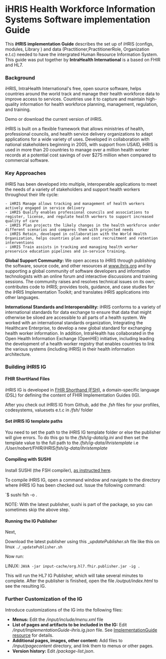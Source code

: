# iHRIS Health Workforce Information Systems Software implementation Guide

This **iHRIS implementation Guide** describes the set up of iHRIS (configs, modules, Library ) and data (Practitioner,PractitionerRole, Organization e.t.c) needed to have the intergrated Human Resource Information System. This guide was put together by **IntraHealth International** is a based on FHIR and HL7.

### Background

iHRIS, IntraHealth International's free, open source software, helps countries around the world track and manage their health workforce data to improve access to services. Countries use it to capture and maintain high-quality information for health workforce planning, management, regulation, and training.

Demo or download the current version of iHRIS.

iHRIS is built on a flexible framework that allows ministries of health, professional councils, and health service delivery organizations to adapt applications for a wide variety of uses. Developed in collaboration with national stakeholders beginning in 2005, with support from USAID, iHRIS is used in more than 20 countries to manage over a million health worker records at a potential cost savings of over $275 million when compared to commercial software.

### Key Approaches

iHRIS has been developed into multiple, interoperable applications to meet the needs of a variety of stakeholders and support health workers throughout their life cycle:

    - iHRIS Manage allows tracking and management of health workers actively engaged in service delivery
    - iHRIS Qualify enables professional councils and associations to register, license, and regulate health workers to support increased quality of care
    - iHRIS Plan projects the likely changes in the health workforce under different scenarios and compares them with projected needs
    - iHRIS Retain, developed in collaboration with the World Health Organization, helps countries plan and cost recruitment and retention interventions
    - iHRIS Train assists in tracking and managing health worker preservice education pipelines and in-service training.

**Global Support Community:** We open access to iHRIS through publishing the software, source code, and other resources at www.ihris.org and by supporting a global community of software developers and information technologists with an online forum and interactive discussions and training sessions. The community raises and resolves technical issues on its own; contributes code to iHRIS; provides tools, guidance, and case studies for the iHRIS Implementation Toolkit; and translates iHRIS applications into other languages.

**International Standards and Interoperability:** iHRIS conforms to a variety of international standards for data exchange to ensure that data that might otherwise be siloed are accessible to all parts of a health system. We worked with an international standards organization, Integrating the Healthcare Enterprise, to develop a new global standard for exchanging health worker information. In addition, IntraHealth has collaborated in the Open Health Information Exchange (OpenHIE) initiative, including leading the development of a health worker registry that enables countries to link the various systems (including iHRIS) in their health information architecture.

### Building iHRIS IG

#### FHIR ShortHand Files

iHRIS IG is developed in [FHIR Shorthand (FSH)](http://build.fhir.org/ig/HL7/fhir-shorthand/), a domain-specific language (DSL) for defining the content of FHIR Implementation Guides (IG).

After you check out iHRIS IG from Github, add the _.fsh_ files for your profiles, codesystems, valuesets e.t.c in _/fsh/_ folder

#### Set iHRIS IG template paths 

You need to set the path to the iHRIS IG template folder or else the publisher will give errors. To do this go to the 
_/fsh/ig-data/ig.ini_  and then set the template value to the full path to the _/fsh/ig-data/ihristemplate_ i.e _/User/nobert/FHIR/iHRIS/fsh/ig-data/ihristemplate_

#### Compiling with SUSHI

Install SUSHI (the FSH compiler), [as instructed here](http://build.fhir.org/ig/HL7/fhir-shorthand/sushi.html). 

To compile iHRIS IG, open a command window and navigate to the directory where iHRIS IG has been checked out. Issue the following command:

`$ sushi fsh -o .

NOTE: With the latest publisher, sushi is part of the package, so you can sometimes skip the above step.`

#### Running the IG Publisher

Next, 

Download the latest publisher using this __updatePublisher.sh_ file like this on linux `./_updatePublisher.sh`

Now run:

LINUX:   `JAVA -jar input-cache/org.hl7.fhir.publisher.jar -ig .`

This will run the HL7 IG Publisher, which will take several minutes to complete. After the publisher is finished, open the file _/output/index.html_ to see the resulting IG.

### Further Customization of the IG

Introduce customizations of the IG into the following files:

* **Menus:** Edit the _/input/include/menu.xml_ file
* **List of pages and artifacts to be included in the IG:** Edit _/input/ImplementationGuide-ihris.ig.json_ file. See [ImplementationGuide resource](https://www.hl7.org/fhir/implementationguide.html) for details. 
* **Additional pages, images, other content:** Add files to _/input/pagecontent_ directory, and link them to menus or other pages.
* **Version history:** Edit _/package-list.json_.